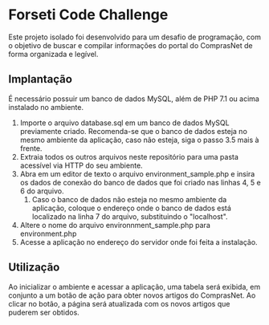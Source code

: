 # Forseti Code Challenge
Este projeto isolado foi desenvolvido para um desafio de programação, com o objetivo de buscar e compilar informações do portal do ComprasNet de forma organizada e legível.

## Implantação
É necessário possuir um banco de dados MySQL, além de PHP 7.1 ou acima instalado no ambiente.
1. Importe o arquivo database.sql em um banco de dados MySQL previamente criado. Recomenda-se que o banco de dados esteja no mesmo ambiente da aplicação, caso não esteja, siga o passo 3.5 mais à frente.
2. Extraia todos os outros arquivos neste repositório para uma pasta acessível via HTTP do seu ambiente.
3. Abra em um editor de texto o arquivo environment_sample.php e insira os dados de conexão do banco de dados que foi criado nas linhas 4, 5 e 6 do arquivo. 
    1. Caso o banco de dados não esteja no mesmo ambiente da aplicação, coloque o endereço onde o banco de dados está localizado na linha 7 do arquivo, substituindo o "localhost".
4. Altere o nome do arquivo environnment_sample.php para environment.php
5. Acesse a aplicação no endereço do servidor onde foi feita a instalação.

## Utilização
Ao inicializar o ambiente e acessar a aplicação, uma tabela será exibida, em conjunto a um botão de ação para obter novos artigos do ComprasNet.
Ao clicar no botão, a página será atualizada com os novos artigos que puderem ser obtidos.
